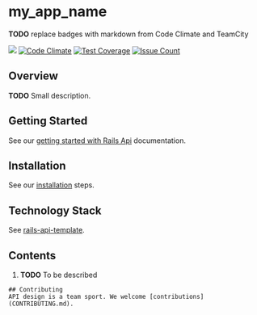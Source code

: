 # my_app_name

**TODO** replace badges with markdown from Code Climate and TeamCity

[![](https://teamcity.cb.com/app/rest/builds/buildType:REPLACE_WITH_BUILD_TYPE_ID/statusIcon)](https://teamcity.cb.com/viewType.html?buildTypeId=REPLACE_WITH_BUILD_TYPE_ID)
[![Code Climate](https://codeclimate.cb.com/repos/576d31970259bf56a7000e8c/badges/REPLACE_WITH_BUILD_BADGE/gpa.svg)](https://codeclimate.cb.com/repos/REPLACE_WITH_BADGE/feed)
[![Test Coverage](https://codeclimate.cb.com/repos/576d31970259bf56a7000e8c/badges/REPLACE_WITH_BADGE/coverage.svg)](https://codeclimate.cb.com/repos/REPLACE_WITH_BADGE/coverage)
[![Issue Count](https://codeclimate.cb.com/repos/576d31970259bf56a7000e8c/badges/REPLACE_WITH_BADGE/issue_count.svg)](https://codeclimate.cb.com/repos/REPLACE_WITH_BADGE/feed)

## Overview
**TODO** Small description.

## Getting Started
See our [getting started with Rails Api](https://cagit.careerbuilder.com/CorpAppsCB/wiki/wiki/GettingStartedRailsApi) documentation.

## Installation
See our [installation](INSTALLATION.md) steps.

## Technology Stack
See [rails-api-template](https://cagit.careerbuilder.com/zwelch/rails-api-template).

## Contents
1. **TODO** To be described

```
## Contributing
API design is a team sport. We welcome [contributions](CONTRIBUTING.md).

